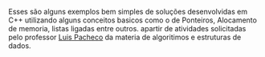 Esses são alguns exemplos bem simples de soluções desenvolvidas em C++ utilizando alguns conceitos basicos como o de Ponteiros, Alocamento de memoria, listas ligadas entre outros. apartir de atividades solicitadas pelo professor [Luis Pacheco](https://www.youtube.com/c/EducaTechOficial) da materia de algoritimos e estruturas de dados.
